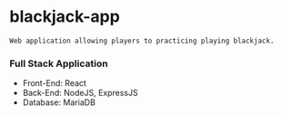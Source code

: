 # blackjack-app
    Web application allowing players to practicing playing blackjack.
### Full Stack Application
- Front-End: React
- Back-End: NodeJS, ExpressJS
- Database: MariaDB